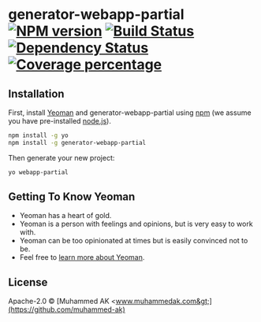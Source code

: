 # generator-webapp-partial [![NPM version][npm-image]][npm-url] [![Build Status][travis-image]][travis-url] [![Dependency Status][daviddm-image]][daviddm-url] [![Coverage percentage][coveralls-image]][coveralls-url]
>

## Installation

First, install [Yeoman](http://yeoman.io) and generator-webapp-partial using [npm](https://www.npmjs.com/) (we assume you have pre-installed [node.js](https://nodejs.org/)).

```bash
npm install -g yo
npm install -g generator-webapp-partial
```

Then generate your new project:

```bash
yo webapp-partial
```

## Getting To Know Yeoman

 * Yeoman has a heart of gold.
 * Yeoman is a person with feelings and opinions, but is very easy to work with.
 * Yeoman can be too opinionated at times but is easily convinced not to be.
 * Feel free to [learn more about Yeoman](http://yeoman.io/).

## License

Apache-2.0 © [Muhammed AK &lt;www.muhammedak.com&gt;](https://github.com/muhammed-ak)


[npm-image]: https://badge.fury.io/js/generator-webapp-partial.svg
[npm-url]: https://npmjs.org/package/generator-webapp-partial
[travis-image]: https://travis-ci.org/muhammed-ak/generator-webapp-partial.svg?branch=master
[travis-url]: https://travis-ci.org/muhammed-ak/generator-webapp-partial
[daviddm-image]: https://david-dm.org/muhammed-ak/generator-webapp-partial.svg?theme=shields.io
[daviddm-url]: https://david-dm.org/muhammed-ak/generator-webapp-partial
[coveralls-image]: https://coveralls.io/repos/muhammed-ak/generator-webapp-partial/badge.svg
[coveralls-url]: https://coveralls.io/r/muhammed-ak/generator-webapp-partial
